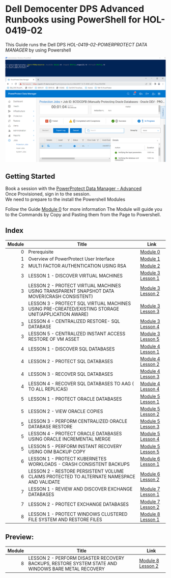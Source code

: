 # Dell Democenter DPS Advanced Runbooks using PowerShell for HOL-0419-02

This Guide runs the Dell DPS *HOL-0419-02-POWERPROTECT DATA MANAGER* by using Powershell

![Alt text](./images/image-77.png)

## Getting Started

Book a session with the [PowerProtect Data Manager - Advanced](https://democenter.dell.com/hol/HOL-0419-02)   
Once Provisioned, sign in to the session.  
We need to prepare to the install the Powershell Modules

Follow the Guide [Module 0](./Module_0.md) for more information 
The Module will guide you to the Commands by Copy and Pasting them from the Page to Powershell.  

## Index

Module | Title | Link
------:|---------------------|---
0 | Prerequisite | [Module 0](Module_0.md)
1 | Overview of PowerProtect User Interface | [Module 1](Module_1.md)
2 | MULTI FACTOR AUTHENTICATION USING RSA | [Module 2](Module_2.md)
3 | LESSON 1 - DISCOVER VIRTUAL MACHINES | [Module 3 Lesson 1](./Module_3_1.md)
3 | LESSON 2 - PROTECT VIRTUAL MACHINES USING TRANSPARENT SNAPSHOT DATA MOVER(CRASH CONSISTENT) | [Module 3 Lesson 2](./Module_3_2.md)
3 | LESSON 3 - PROTECT SQL VIRTUAL MACHINES USING PRE-CREATED/EXISTING STORAGE UNIT(APPLICATION AWARE) | [Module 3 Lesson 3](./Module_3_3.md)
3 | LESSON 4 - CENTRALIZED RESTORE- SQL DATABASE | [Module 3 Lesson 4](./Module_3_4.md)
3 | LESSON 5 - CENTRALIZED INSTANT ACCESS RESTORE OF VM ASSET | [Module 3 Lesson 5](./Module_3_5.md)
4 | LESSON 1 - DISCOVER SQL DATABASES | [Module 4 Lesson 1](./Module_4_1.md)
4 | LESSON 2 - PROTECT SQL DATABASES | [Module 4 Lesson 2](./Module_4_2.md)
4 | LESSON 3 - RECOVER SQL DATABASES | [Module 4 Lesson 3](./Module_4_3.md)
4 | LESSON 4 - RECOVER SQL DATABASES TO AAG ( TO ALL REPLICAS) | [Module 4 Lesson 4](./Module_4_4.md)
5 | LESSON 1 - PROTECT ORACLE DATABASES | [Module 5 Lesson 1](./Module_5_1.md)
5 | LESSON 2 - VIEW ORACLE COPIES | [Module 5 Lesson 2](./Module_5_2.md)
5 | LESSON 3 - PERFORM CENTRALIZED ORACLE DATABASE RESTORE | [Module 5 Lesson 3](./Module_5_3.md)
5 | LESSON 4 - PROTECT ORACLE DATABASES USING ORACLE INCREMENTAL MERGE | [Module 5 Lesson 4](./Module_5_4.md)
5 | LESSON 5 - PERFORM INSTANT RECOVERY USING OIM BACKUP COPY | [Module 5 Lesson 5](./Module_5_5.md)
6 | LESSON 1 - PROTECT KUBERNETES WORKLOADS - CRASH CONSISTENT BACKUPS | [Module 6 Lesson 1](./Module_6_1.md)
6 | LESSON 2 - RESTORE PERSISTENT VOLUME CLAIMS PROTECTED TO ALTERNATE NAMESPACE AND VALIDATE | [Module 6 Lesson 2](./Module_6_2.md)
7 | LESSON 1 - REVIEW AND DISCOVER EXCHANGE DATABASES | [Module 7 Lesson 1](./Module_7_1.md)
7 | LESSON 2 - PROTECT EXCHANGE DATABASES | [Module 7 Lesson 2](./Module_7_2.md)
8 | LESSON 1 - PROTECT WINDOWS CLUSTERED FILE SYSTEM AND RESTORE FILES | [Module 8 Lesson 1](./Module_8_1.md)


## Preview:

Module | Title | Link
------:|---------------------|---
8 | LESSON 2 - PERFORM DISASTER RECOVERY BACKUPS, RESTORE SYSTEM STATE AND WINDOWS BARE METAL RECOVERY| [Module 8 Lesson 2](./Module_8_2.md)

